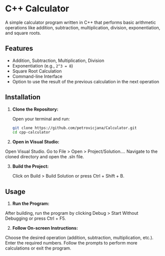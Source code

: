 # C++ Calculator

A simple calculator program written in C++ that performs basic arithmetic operations like addition, subtraction, multiplication, division, exponentiation, and square roots.

## Features

- Addition, Subtraction, Multiplication, Division
- Exponentiation (e.g., `2^3 = 8`)
- Square Root Calculation
- Command-line Interface
- Option to use the result of the previous calculation in the next operation

## Installation

1. **Clone the Repository:**

   Open your terminal and run:

   ```bash
   git clone https://github.com/petrovicjana/Calculator.git
   cd cpp-calculator

2.  **Open in Visual Studio:**

   Open Visual Studio.
   Go to File > Open > Project/Solution....
   Navigate to the cloned directory and open the .sln file.

3. **Build the Project:**

   Click on Build > Build Solution or press Ctrl + Shift + B.

## Usage

1. **Run the Program:**

After building, run the program by clicking Debug > Start Without Debugging or press Ctrl + F5.

2. **Follow On-screen Instructions:**

Choose the desired operation (addition, subtraction, multiplication, etc.).
Enter the required numbers.
Follow the prompts to perform more calculations or exit the program.
